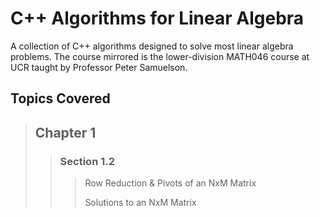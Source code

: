 # C++ Algorithms for Linear Algebra
A collection of C++ algorithms designed to solve most linear algebra problems. The course mirrored is the lower-division MATH046 course at UCR taught by Professor Peter Samuelson.

## **Topics Covered**
> ## Chapter 1
>
>> ### Section 1.2
>>> Row Reduction & Pivots of an NxM Matrix
>>>
>>> Solutions to an NxM Matrix
>>>
>>> 